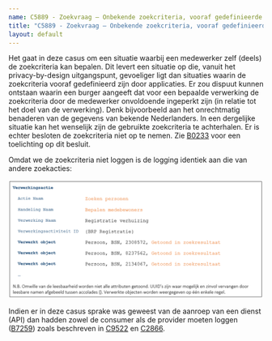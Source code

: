 ```yaml
---
name: C5889 - Zoekvraag – Onbekende zoekcriteria, vooraf gedefinieerde resultaatvelden
title: "C5889 - Zoekvraag – Onbekende zoekcriteria, vooraf gedefinieerde resultaatvelden"
layout: default
---
```

Het gaat in deze casus om een situatie waarbij een medewerker zelf (deels) de zoekcriteria kan bepalen. Dit levert een situatie op die, vanuit het privacy-by-design uitgangspunt, gevoeliger ligt dan situaties waarin de zoekcriteria vooraf gedefinieerd zijn door applicaties.
Er zou dispuut kunnen ontstaan waarin een burger aangeeft dat voor een bepaalde verwerking de zoekcriteria door de medewerker onvoldoende ingeperkt zijn (in relatie tot het doel van de verwerking). Denk bijvoorbeeld aan het onrechtmatig benaderen van de gegevens van bekende Nederlanders. In een dergelijke situatie kan het wenselijk zijn de gebruikte zoekcriteria te achterhalen. Er is echter besloten de zoekcriteria niet op te nemen. Zie [B0233](./0233.md) voor een toelichting op dit besluit.

Omdat we de zoekcriteria niet loggen is de logging identiek aan die van andere zoekacties:

<img src="./_assets/5889_1.png" alt="" width="700"/>

Indien er in deze casus sprake was geweest van de aanroep van een dienst (API) dan hadden zowel de consumer als de provider moeten loggen ([B7259](./7259.md)) zoals beschreven in [C9522](./9522.md) en [C2866](./2866.md).
